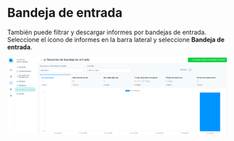 # Bandeja de entrada

También puede filtrar y descargar informes por bandejas de entrada. Seleccione el ícono de informes en la barra lateral y seleccione **Bandeja de entrada**.

![Alt text](img/bandeja_01.png)